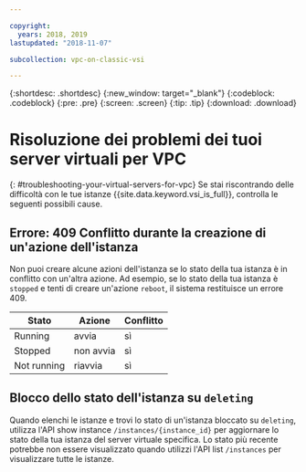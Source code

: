 ```yaml
---

copyright:
  years: 2018, 2019
lastupdated: "2018-11-07"

subcollection: vpc-on-classic-vsi

---
```


{:shortdesc: .shortdesc}
{:new_window: target="_blank"}
{:codeblock: .codeblock}
{:pre: .pre}
{:screen: .screen}
{:tip: .tip}
{:download: .download}

# Risoluzione dei problemi dei tuoi server virtuali per VPC
{: #troubleshooting-your-virtual-servers-for-vpc}
Se stai riscontrando delle difficoltà con le tue istanze {{site.data.keyword.vsi_is_full}}, controlla le seguenti possibili cause.

## Errore: 409 Conflitto durante la creazione di un'azione dell'istanza

Non puoi creare alcune azioni dell'istanza se lo stato della tua istanza è in conflitto con un'altra azione. Ad esempio, se lo stato della tua istanza è `stopped` e tenti di creare un'azione `reboot`, il sistema restituisce un errore 409.

| Stato      | Azione     | Conflitto |
| ----------- | ---------- | -------- |
| Running     | avvia      | sì      |
| Stopped     | non avvia  | sì      |
| Not running | riavvia     | sì      |

## Blocco dello stato dell'istanza su `deleting`

Quando elenchi le istanze e trovi lo stato di un'istanza bloccato su `deleting`, utilizza l'API show instance `/instances/{instance_id}` per aggiornare lo stato della tua istanza del server virtuale specifica. Lo stato più recente potrebbe non essere visualizzato quando utilizzi l'API list `/instances` per visualizzare tutte le istanze.
